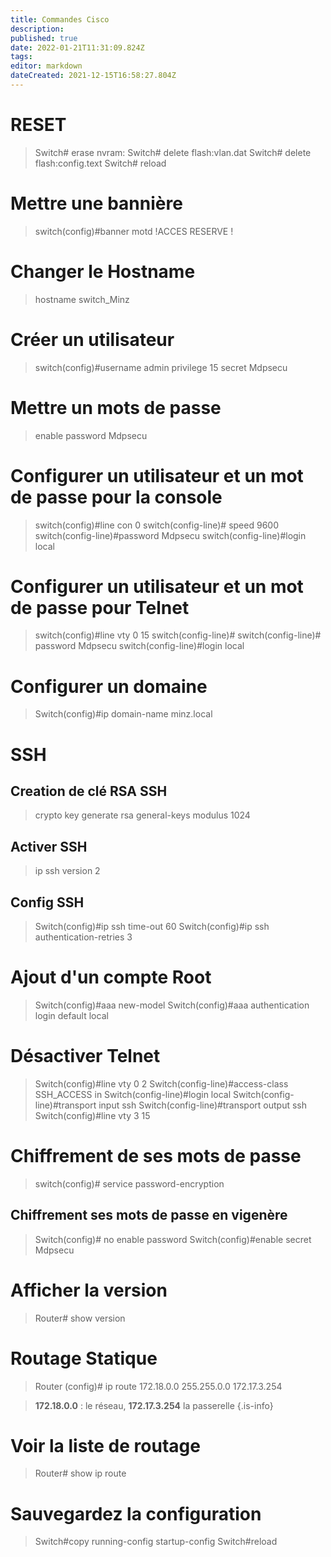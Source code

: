 ```yaml
---
title: Commandes Cisco
description: 
published: true
date: 2022-01-21T11:31:09.824Z
tags: 
editor: markdown
dateCreated: 2021-12-15T16:58:27.804Z
---
```


# RESET
> Switch# erase nvram:
Switch# delete flash:vlan.dat
Switch# delete flash:config.text
Switch# reload

# Mettre une bannière
> switch(config)#banner motd !ACCES RESERVE ! 

# Changer le Hostname
> hostname switch_Minz

# Créer un utilisateur
> switch(config)#username admin privilege 15 secret Mdpsecu

# Mettre un mots de passe
> enable password Mdpsecu

# Configurer un utilisateur et un mot de passe pour la console
> switch(config)#line con 0
switch(config-line)# speed 9600
switch(config-line)#password Mdpsecu
switch(config-line)#login local

# Configurer un utilisateur et un mot de passe pour Telnet
> switch(config)#line vty 0 15
switch(config-line)#
switch(config-line)# password Mdpsecu
switch(config-line)#login local

# Configurer un domaine
> Switch(config)#ip domain-name minz.local

# SSH
## Creation de clé RSA SSH
> crypto key generate rsa general-keys modulus 1024
## Activer SSH
>ip ssh version 2
## Config SSH
> Switch(config)#ip ssh time-out 60
Switch(config)#ip ssh authentication-retries 3 

# Ajout d'un compte Root
> Switch(config)#aaa new-model
Switch(config)#aaa authentication login default local

# Désactiver Telnet
> Switch(config)#line vty 0 2
Switch(config-line)#access-class SSH_ACCESS in 
Switch(config-line)#login local
Switch(config-line)#transport input ssh
Switch(config-line)#transport output ssh
Switch(config)#line vty 3 15 


# Chiffrement de ses mots de passe
> switch(config)# service password-encryption

## Chiffrement ses mots de passe en vigenère
> Switch(config)# no enable password 
Switch(config)#enable secret Mdpsecu

# Afficher la version
> Router# show version

# Routage Statique
> Router (config)# ip route 172.18.0.0 255.255.0.0 172.17.3.254

> **172.18.0.0** : le réseau, **172.17.3.254** la passerelle
{.is-info}

# Voir la liste de routage
> Router# show ip route

# Sauvegardez la configuration
> Switch#copy running-config startup-config 
Switch#reload

